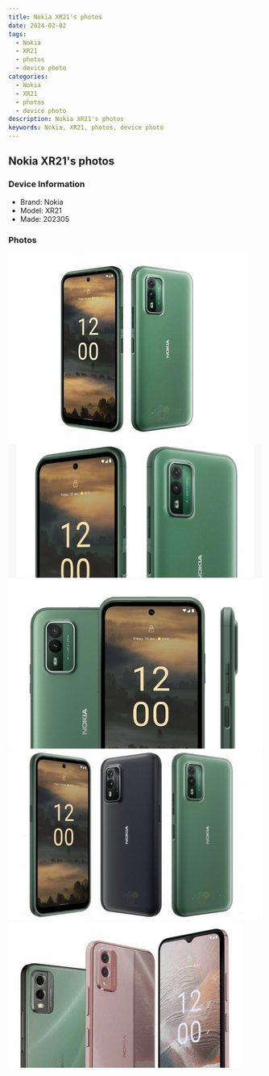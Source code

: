 ```yaml
---
title: Nokia XR21's photos
date: 2024-02-02
tags: 
  - Nokia
  - XR21
  - photos
  - device photo
categories: 
  - Nokia
  - XR21
  - photos
  - device photo
description: Nokia XR21's photos
keywords: Nokia, XR21, photos, device photo
---
```


## Nokia XR21's photos

### Device Information

- Brand: Nokia
- Model: XR21
- Made: 202305

### Photos

![/images/best-assets/devices/nokia/nokia-xr21/1.jpg](/images/best-assets/devices/nokia/nokia-xr21/1.jpg)
![/images/best-assets/devices/nokia/nokia-xr21/2.jpg](/images/best-assets/devices/nokia/nokia-xr21/2.jpg)
![/images/best-assets/devices/nokia/nokia-xr21/3.jpg](/images/best-assets/devices/nokia/nokia-xr21/3.jpg)
![/images/best-assets/devices/nokia/nokia-xr21/4.jpg](/images/best-assets/devices/nokia/nokia-xr21/4.jpg)
![/images/best-assets/devices/nokia/nokia-xr21/5.jpg](/images/best-assets/devices/nokia/nokia-xr21/5.jpg)
